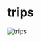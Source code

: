 # trips


![trips](https://github.com/user-attachments/assets/e5a52369-ab2f-4d59-ba55-e60c03b2fc0d)
